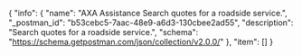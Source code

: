 {
  "info": {
    "name": "AXA Assistance Search quotes for a roadside service.",
    "_postman_id": "b53cebc5-7aac-48e9-a6d3-130cbee2ad55",
    "description": "Search quotes for a roadside service.",
    "schema": "https://schema.getpostman.com/json/collection/v2.0.0/"
  },
  "item": []
}